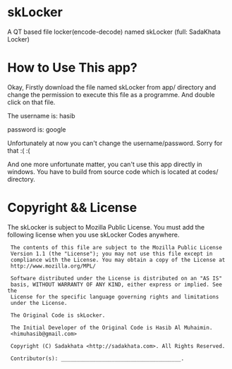skLocker
========

A QT based file locker(encode-decode) named skLocker (full: SadaKhata Locker)


How to Use This app?
====================

Okay, Firstly download the file named skLocker from app/ directory and change the permission to execute this file as a programme. And double click on that file. 

The username is: hasib

password is: google

Unfortunately at now you can't change the username/password. Sorry for that :( :(


And one more unfortunate matter, you can't use this app directly in windows. You have to build from source code which is located at codes/ directory.




Copyright && License
====================

The skLocker is subject to Mozilla Public License. You must add the following license when you use skLocker Codes anywhere.

     The contents of this file are subject to the Mozilla Public License
     Version 1.1 (the "License"); you may not use this file except in
     compliance with the License. You may obtain a copy of the License at
     http://www.mozilla.org/MPL/

     Software distributed under the License is distributed on an "AS IS"
     basis, WITHOUT WARRANTY OF ANY KIND, either express or implied. See the
     License for the specific language governing rights and limitations
     under the License.

     The Original Code is skLocker.

     The Initial Developer of the Original Code is Hasib Al Muhaimin.
     <himuhasib@gmail.com>

     Copyright (C) Sadakhata <http://sadakhata.com>. All Rights Reserved.

     Contributor(s): ______________________________________.

